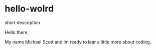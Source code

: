 # hello-wolrd
short description

Hello there,

My name Michael Scott and im ready to lear a little more about coding. 
